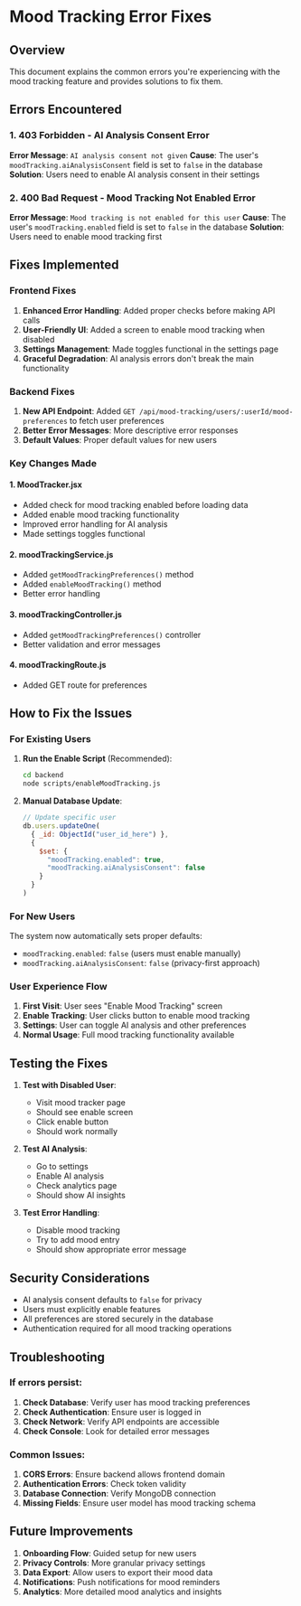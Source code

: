 # Mood Tracking Error Fixes

## Overview
This document explains the common errors you're experiencing with the mood tracking feature and provides solutions to fix them.

## Errors Encountered

### 1. 403 Forbidden - AI Analysis Consent Error
**Error Message**: `AI analysis consent not given`
**Cause**: The user's `moodTracking.aiAnalysisConsent` field is set to `false` in the database
**Solution**: Users need to enable AI analysis consent in their settings

### 2. 400 Bad Request - Mood Tracking Not Enabled Error
**Error Message**: `Mood tracking is not enabled for this user`
**Cause**: The user's `moodTracking.enabled` field is set to `false` in the database
**Solution**: Users need to enable mood tracking first

## Fixes Implemented

### Frontend Fixes

1. **Enhanced Error Handling**: Added proper checks before making API calls
2. **User-Friendly UI**: Added a screen to enable mood tracking when disabled
3. **Settings Management**: Made toggles functional in the settings page
4. **Graceful Degradation**: AI analysis errors don't break the main functionality

### Backend Fixes

1. **New API Endpoint**: Added `GET /api/mood-tracking/users/:userId/mood-preferences` to fetch user preferences
2. **Better Error Messages**: More descriptive error responses
3. **Default Values**: Proper default values for new users

### Key Changes Made

#### 1. MoodTracker.jsx
- Added check for mood tracking enabled before loading data
- Added enable mood tracking functionality
- Improved error handling for AI analysis
- Made settings toggles functional

#### 2. moodTrackingService.js
- Added `getMoodTrackingPreferences()` method
- Added `enableMoodTracking()` method
- Better error handling

#### 3. moodTrackingController.js
- Added `getMoodTrackingPreferences()` controller
- Better validation and error messages

#### 4. moodTrackingRoute.js
- Added GET route for preferences

## How to Fix the Issues

### For Existing Users

1. **Run the Enable Script** (Recommended):
   ```bash
   cd backend
   node scripts/enableMoodTracking.js
   ```

2. **Manual Database Update**:
   ```javascript
   // Update specific user
   db.users.updateOne(
     { _id: ObjectId("user_id_here") },
     { 
       $set: { 
         "moodTracking.enabled": true,
         "moodTracking.aiAnalysisConsent": false 
       } 
     }
   )
   ```

### For New Users

The system now automatically sets proper defaults:
- `moodTracking.enabled`: `false` (users must enable manually)
- `moodTracking.aiAnalysisConsent`: `false` (privacy-first approach)

### User Experience Flow

1. **First Visit**: User sees "Enable Mood Tracking" screen
2. **Enable Tracking**: User clicks button to enable mood tracking
3. **Settings**: User can toggle AI analysis and other preferences
4. **Normal Usage**: Full mood tracking functionality available

## Testing the Fixes

1. **Test with Disabled User**:
   - Visit mood tracker page
   - Should see enable screen
   - Click enable button
   - Should work normally

2. **Test AI Analysis**:
   - Go to settings
   - Enable AI analysis
   - Check analytics page
   - Should show AI insights

3. **Test Error Handling**:
   - Disable mood tracking
   - Try to add mood entry
   - Should show appropriate error message

## Security Considerations

- AI analysis consent defaults to `false` for privacy
- Users must explicitly enable features
- All preferences are stored securely in the database
- Authentication required for all mood tracking operations

## Troubleshooting

### If errors persist:

1. **Check Database**: Verify user has mood tracking preferences
2. **Check Authentication**: Ensure user is logged in
3. **Check Network**: Verify API endpoints are accessible
4. **Check Console**: Look for detailed error messages

### Common Issues:

1. **CORS Errors**: Ensure backend allows frontend domain
2. **Authentication Errors**: Check token validity
3. **Database Connection**: Verify MongoDB connection
4. **Missing Fields**: Ensure user model has mood tracking schema

## Future Improvements

1. **Onboarding Flow**: Guided setup for new users
2. **Privacy Controls**: More granular privacy settings
3. **Data Export**: Allow users to export their mood data
4. **Notifications**: Push notifications for mood reminders
5. **Analytics**: More detailed mood analytics and insights
